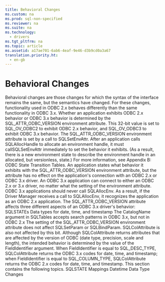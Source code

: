 ```yaml
---
title: Behavioral Changes
ms.custom: na
ms.prod: sql-non-specified
ms.reviewer: na
ms.suite: na
ms.technology: 
  - drivers
ms.tgt_pltfrm: na
ms.topic: article
ms.assetid: a17ae701-6ab6-4eaf-9e46-d3b9cd0a3a67
translation.priority.ht: 
  - en-gb
---
```

# Behavioral Changes
<?xml version="1.0" encoding="utf-8"?>
<developerConceptualDocument xmlns="http://ddue.schemas.microsoft.com/authoring/2003/5" xmlns:xlink="http://www.w3.org/1999/xlink" xmlns:xsi="http://www.w3.org/2001/XMLSchema-instance" xsi:schemaLocation="http://ddue.schemas.microsoft.com/authoring/2003/5 http://dduestorage.blob.core.windows.net/ddueschema/developer.xsd">
  <introduction>
    <para>Behavioral changes are those changes for which the <legacyItalic>syntax</legacyItalic> of the interface remains the same, but the <legacyItalic>semantics</legacyItalic> have changed. For these changes, functionality used in ODBC 2.<legacyItalic>x </legacyItalic>behaves differently than the same functionality in ODBC 3.<legacyItalic>x</legacyItalic>.</para>
    <para>Whether an application exhibits ODBC 2.<legacyItalic>x</legacyItalic> behavior or ODBC 3.<legacyItalic>x</legacyItalic> behavior is determined by the SQL_ATTR_ODBC_VERSION environment attribute. This 32-bit value is set to SQL_OV_ODBC2 to exhibit ODBC 2.<legacyItalic>x</legacyItalic> behavior, and SQL_OV_ODBC3 to exhibit ODBC 3.<legacyItalic>x</legacyItalic> behavior.</para>
    <para>The SQL_ATTR_ODBC_VERSION environment attribute is set by a call to <legacyBold>SQLSetEnvAttr</legacyBold>. After an application calls <legacyBold>SQLAllocHandle</legacyBold> to allocate an environment handle, it must call<legacyBold>SQLSetEnvAttr</legacyBold> immediately to set the behavior it exhibits. (As a result, there is a new environment state to describe the environment handle in an allocated, but versionless, state.) For more information, see <legacyLink xlink:href="15088dbe-896f-4296-b397-02bb3d0ac0fb">Appendix B: ODBC State Transition Tables</legacyLink>.</para>
    <para>An application states what behavior it exhibits with the SQL_ATTR_ODBC_VERSION environment attribute, but the attribute has no effect on the application's connection with an ODBC 2.<legacyItalic>x</legacyItalic> or ODBC 3.<legacyItalic>x</legacyItalic> driver. An ODBC 3.<legacyItalic>x</legacyItalic> application can connect to either an ODBC 2.<legacyItalic>x </legacyItalic>or 3.<legacyItalic>x</legacyItalic> driver, no matter what the setting of the environment attribute.</para>
    <para>ODBC 3.<legacyItalic>x</legacyItalic> applications should never call <legacyBold>SQLAllocEnv</legacyBold>. As a result, if the Driver Manager receives a call to <legacyBold>SQLAllocEnv</legacyBold>, it recognizes the application as an ODBC 2.<legacyItalic>x </legacyItalic>application.</para>
    <para>The SQL_ATTR_ODBC_VERSION attribute affects three different aspects of an ODBC 3.<legacyItalic>x</legacyItalic> driver's behavior:  </para>
    <list class="bullet">
      <listItem>
        <para>SQLSTATEs</para>
      </listItem>
      <listItem>
        <para>Data types for date, time, and timestamp</para>
      </listItem>
      <listItem>
        <para>The <legacyItalic>CatalogName</legacyItalic> argument in <legacyBold>SQLTables</legacyBold> accepts search patterns in ODBC 3.<legacyItalic>x</legacyItalic>, but not in ODBC 2.<legacyItalic>x</legacyItalic></para>
      </listItem>
    </list>
    <para>The setting of the SQL_ATTR_ODBC_VERSION environment attribute does not affect <legacyBold>SQLSetParam</legacyBold> or <legacyBold>SQLBindParam</legacyBold>. <legacyBold>SQLColAttribute</legacyBold> is also not affected by this bit. Although <legacyBold>SQLColAttribute</legacyBold> returns attributes that are affected by the version of ODBC (date type, precision, scale and length), the intended behavior is determined by the value of the <legacyItalic>FieldIdentifier</legacyItalic> argument. When <legacyItalic>FieldIdentifier </legacyItalic>is equal to SQL_DESC_TYPE, <legacyBold>SQLColAttribute</legacyBold> returns the ODBC 3.<legacyItalic>x</legacyItalic> codes for date, time, and timestamp; when <legacyItalic>FieldIdentifier</legacyItalic> is equal to SQL_COLUMN_TYPE, <legacyBold>SQLColAttribute</legacyBold> returns the ODBC 2.<legacyItalic>x </legacyItalic>codes for date, time, and timestamp.</para>
    <para>This section contains the following topics.  </para>
    <list class="bullet">
      <listItem>
        <para>             <legacyLink xlink:href="6e6cabcf-a204-40eb-b77d-8a0c4a5e8524">SQLSTATE Mappings</legacyLink>           </para>
      </listItem>
      <listItem>
        <para>             <legacyLink xlink:href="c38c79f9-8bb0-4633-ac86-542366c09a95">Datetime Data Type Changes</legacyLink>           </para>
      </listItem>
    </list>
  </introduction>
  <relatedTopics />
</developerConceptualDocument>